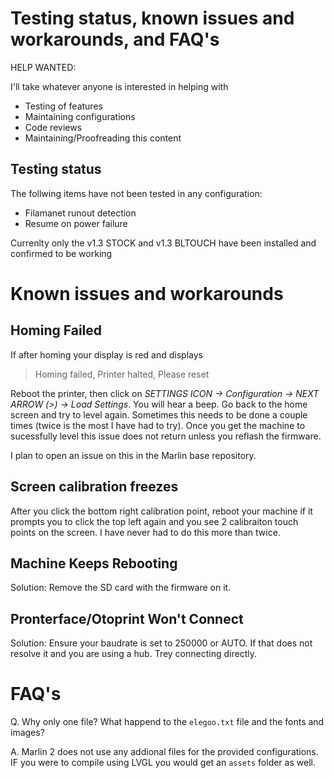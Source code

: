 # Testing status, known issues and workarounds, and FAQ's

HELP WANTED:

I'll take whatever anyone is interested in helping with

- Testing of features
- Maintaining configurations
- Code reviews 
- Maintaining/Proofreading this content 

## Testing status

The follwing items have not been tested in any configuration:

  - Filamanet runout detection
  - Resume on power failure

Currenlty only the v1.3 STOCK and v1.3 BLTOUCH have been installed and confirmed to be working

# Known issues and workarounds

## Homing Failed

If after homing your display is red and displays

> Homing failed, Printer halted, Please reset 

Reboot the printer, then click on *SETTINGS ICON -> Configuration -> NEXT ARROW (>) -> Load Settings*. You will hear a beep. Go back to the home screen and try to level again. Sometimes this needs to be done a couple times (twice is the most I have had to try). Once you get the machine to sucessfully level this issue does not return unless you reflash the firmware.

I plan to open an issue on this in the Marlin base repository. 

## Screen calibration freezes 

After you click the bottom right calibration point, reboot your machine if it prompts you to click the top left again and you see 2 calibraiton touch points on the screen. I have never had to do this more than twice.

## Machine Keeps Rebooting

Solution: Remove the SD card with the firmware on it. 

## Pronterface/Otoprint Won't Connect

Solution: Ensure your baudrate is set to 250000 or AUTO. If that does not resolve it and you are using a hub. Trey connecting directly. 

# FAQ's

Q. Why only one file? What happend to the `elegoo.txt` file and the fonts and images?

A. Marlin 2 does not use any addional files for the provided configurations. IF you were to compile using LVGL you would get an `assets` folder as well. 
